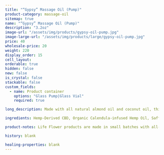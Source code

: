 ```yaml
---
title: "“Gypsy” Massage Oil (Pump)"
product-category: massage-oil
sitemap: true
name: "“Gypsy” Massage Oil (Pump)"
description: "3.2oz"
image-url: "/assets/img/products/gypsy-oil-pump.jpg"
image-large-url: "/assets/img/products/large/gypsy-oil-pump.jpg"
price: 40
wholesale-price: 20
weight: 220
display_order: 15
cell_layout:
orderable: true
hidden: false
new: false
is_crystal: false
stackable: false
custom_fields:
  - name: Product container
    options: "Glass Pump|Glass Vial"
    required: true

long_description: Made with all natural almond oil and coconut oil, this massage oil is scented with all natural aphrodisiacs to soothe and seduce the mind and spirit. This oil is perfect to use in both the bath and afterwards as a massage oil / moisturizer. Loaded with Vitamin E and all organic plant extracts to ensure complete relaxation and relief. Infused with jasmine buds, rose buds, lavender sprigs and chamomile buds. Includes a charged rose quartz.

ingredients: Hemp-Derived CBD, Organic Calendula-infused Hemp Oil, Safflower Oil, Arnica Oil, Elderberry Extract, Sweet Almond Oil, Organic Herbs, Aphrodisiacal Blend of Therapeutic-grade Essential Oils, Sunflower Lecithin, Cleansed & Charged Rose Quartz.

product-notes: Life Flower products are made in small batches with all-natural and boutique ingredients. Most orders are processed within 3 days of being placed.

history: blank

healing-properties: blank
---
```

